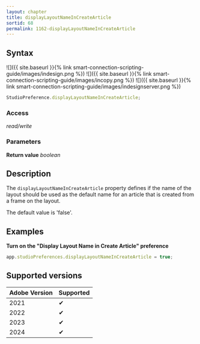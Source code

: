```yaml
---
layout: chapter
title: displayLayoutNameInCreateArticle
sortid: 68
permalink: 1162-displayLayoutNameInCreateArticle
---
```


## Syntax

![]({{ site.baseurl }}{% link smart-connection-scripting-guide/images/indesign.png %}) ![]({{ site.baseurl }}{% link smart-connection-scripting-guide/images/incopy.png %}) ![]({{ site.baseurl }}{% link smart-connection-scripting-guide/images/indesignserver.png %})

```javascript
StudioPreference.displayLayoutNameInCreateArticle;
```

### Access

_read/write_

### Parameters

**Return value** _boolean_

## Description

The `displayLayoutNameInCreateArticle` property defines if the name of the layout should be used as the default name for an article that is created from a frame on the layout.

The default value is 'false'.

## Examples

**Turn on the "Display Layout Name in Create Article" preference**

```javascript
app.studioPreferences.displayLayoutNameInCreateArticle = true;
```

## Supported versions

| Adobe Version | Supported |
| ------------- | --------- |
| 2021          | ✔         |
| 2022          | ✔         |
| 2023          | ✔         |
| 2024          | ✔         |

